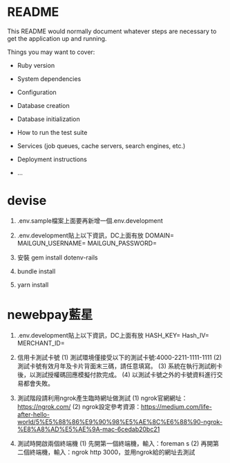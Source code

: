 # README

This README would normally document whatever steps are necessary to get the
application up and running.

Things you may want to cover:

* Ruby version

* System dependencies

* Configuration

* Database creation

* Database initialization

* How to run the test suite

* Services (job queues, cache servers, search engines, etc.)

* Deployment instructions

* ...


# devise 

1.  .env.sample檔案上面要再新增一個.env.development

2. .env.development貼上以下資訊，DC上面有放
DOMAIN=
MAILGUN_USERNAME=
MAILGUN_PASSWORD=

3. 安裝 gem install dotenv-rails

4. bundle install

5. yarn install 

# newebpay藍星

1. .env.development貼上以下資訊，DC上面有放
HASH_KEY=
Hash_IV=
MERCHANT_ID=

2. 信用卡測試卡號
(1) 測試環境僅接受以下的測試卡號:4000-2211-1111-1111 
(2) 測試卡號有效月年及卡片背面末三碼，請任意填寫。
(3) 系統在執行測試刷卡後，以測試授權碼回應模擬付款完成。 
(4) 以測試卡號之外的卡號資料進行交易都會失敗。 

3. 測試階段請利用ngrok產生臨時網址做測試
(1) ngrok官網網址：https://ngrok.com/
(2) ngrok設定參考資源：https://medium.com/life-after-hello-world/5%E5%88%86%E9%90%98%E5%AE%8C%E6%88%90-ngrok-%E8%A8%AD%E5%AE%9A-mac-6cedab20bc21

4. 測試時開啟兩個終端機
(1) 先開第一個終端機，輸入：foreman s
(2) 再開第二個終端機，輸入：ngrok http 3000，並用ngrok給的網址去測試